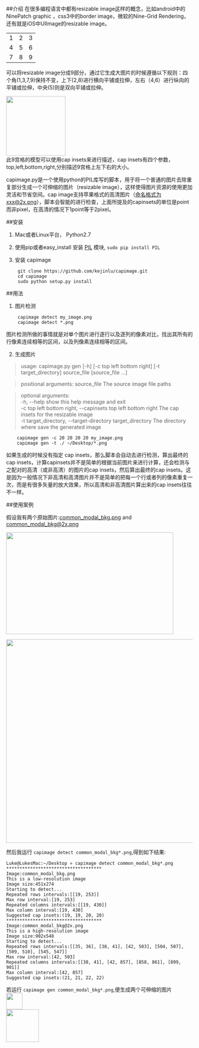 ##介绍
在很多编程语言中都有resizable image这样的概念，比如android中的NinePatch graphic ，css3中的border image，微软的Nine-Grid Rendering，还有就是iOS中UIImage的resizable image。			
<table>
  <tr>
    <td>1</td>
    <td>2</td>
    <td>3</td>
  </tr>
    <tr>
    <td>4</td>
    <td>5</td>
    <td>6</td>
  </tr>
    <tr>
    <td>7</td>
    <td>8</td>
    <td>9</td>
  </tr>
</table>
可以将resizable image分成9部分，通过它生成大图片的时候遵循以下规则：四个角(1,3,7,9)保持不变，上下(2,8)进行横向平铺或拉伸，左右（4,6）进行纵向的平铺或拉伸，中央(5)则是双向平铺或拉伸。   


<img  width="160" height="160" src="http://ww4.sinaimg.cn/large/65cc0af7jw1e7fp6jnvapg205u05ua9u.gif
"/>    
此9宫格的模型可以使用cap insets来进行描述，cap insets有四个参数，top,left,bottom,right,分别描述9宫格上左下右的大小。
   
capimage.py是一个使用python的PIL库写的脚本，用于将一个普通的图片去除重复部分生成一个可伸缩的图片（resizable image），这样使得图片资源的使用更加灵活和节省空间。cap image支持苹果格式的高清图片（命名格式为xxx@2x.png），脚本会智能的进行检查，上面所提及的capinsets的单位是point而非pixel，在高清的情况下1point等于2pixel。


##安装

1. Mac或者Linux平台， Python2.7 
2. 使用pip或者easy_install 安装 [PIL](http://pypi.python.org/pypi/PIL) 模块,  `sudo pip install PIL`
3. 安装 capimage
	
		git clone https://github.com/kejinlu/capimage.git
		cd capimage
		sudo python setup.py install

##用法


1. 图片检测   
   	
		capimage detect my_image.png
		capimage detect *.png
图片检测所做的事情就是对单个图片进行逐行以及逐列的像素对比，找出其所有的行像素连续相等的区间，以及列像素连续相等的区间。
   
2. 生成图片

>usage: capimage.py gen [-h] [-c top left bottom right] [-t target_directory]
                       source_file [source_file ...]

>positional arguments:
  source_file           The source image file paths

>optional arguments:   
  -h, --help            show this help message and exit   
  -c top left bottom right, --capinsets top left bottom right
                        The cap insets for the resizable image   
  -t target_directory, --target-directory target_directory
                        The directory where save the generated image
                        
		capimage gen -c 20 20 20 20 my_image.png
		capimage gen -t ./ ~/Desktop/*.png
	
如果生成的时候没有指定 cap insets，那么脚本会自动去进行检测，算出最终的cap insets，计算capinsets并不是简单的根据当前图片来进行计算，还会检测与之配对的高清（或非高清）的图片的cap insets，然后算出最终的cap insets。这是因为一般情况下非高清和高清图片并不是简单的把每一个行或者列的像素重复一次，而是有很多矢量的放大效果，所以高清和非高清图片算出来的cap insets往往不一样。

##使用案例

假设我有两个原始图片:[common_modal_bkg.png](https://raw.github.com/kejinlu/capimage/master/sample/common_modal_bkg.png) and [common_modal_bkg@2x.png](https://raw.github.com/kejinlu/capimage/master/sample/common_modal_bkg@2x.png)    

<img  width="451" height="274" src="https://raw.github.com/kejinlu/capimage/master/sample/common_modal_bkg.png
"/>    

<img  width="902" height="548" src="https://raw.github.com/kejinlu/capimage/master/sample/common_modal_bkg@2x.png
"/>   

然后我运行 `capimage detect common_modal_bkg*.png`,得到如下结果:

	Luke@LukesMac:~/Desktop » capimage detect common_modal_bkg*.png
	************************************
	Image:common_modal_bkg.png
	This is a low-resolution image
	Image size:451x274
	Starting to detect...
	Repeated rows intervals:[[19, 253]]
	Max row interval:[19, 253]
	Repeated columns intervals:[[19, 430]]
	Max column interval:[19, 430]
	Suggested cap insets:(19, 19, 20, 20)
	************************************
	Image:common_modal_bkg@2x.png
	This is a high-resolution image
	Image size:902x548
	Starting to detect...
	Repeated rows intervals:[[35, 36], [38, 41], [42, 503], [504, 507], [509, 510], [545, 547]]
	Max row interval:[42, 503]
	Repeated columns intervals:[[38, 41], [42, 857], [858, 861], [899, 901]]
	Max column interval:[42, 857]
	Suggested cap insets:(21, 21, 22, 22)
	
	
若运行 `capimage gen common_modal_bkg*.png`,便生成两个可伸缩的图片			
<img  width="44" height="44" src="https://raw.github.com/kejinlu/capimage/master/sample/common_modal_bkg-21-21-22-22.png
"/>       
<img  width="88" height="88" src="https://raw.github.com/kejinlu/capimage/master/sample/common_modal_bkg-21-21-22-22@2x.png
"/>  